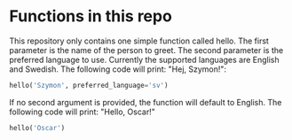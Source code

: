 # Functions in this repo

This repository only contains one simple function called hello. The first parameter is the name of the person to greet. The second parameter is the preferred language to use. Currently the supported languages are English and Swedish. The following code will print: "Hej, Szymon!":
```python
hello('Szymon', preferred_language='sv')
```

If no second argument is provided, the function will default to English. The following code will print: "Hello, Oscar!"
```python
hello('Oscar')
```
